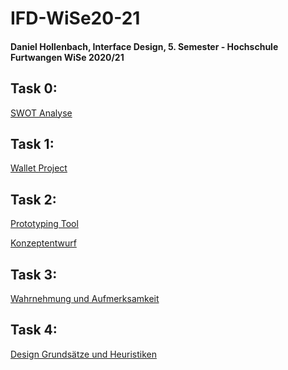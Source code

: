 # IFD-WiSe20-21
<h4>Daniel Hollenbach, Interface Design, 5. Semester - Hochschule Furtwangen WiSe 2020/21</h4>

<h2>Task 0:</h2> 
<a href="https://github.com/Danielh96/IFD-WiSe20-21/blob/main/Aufgabe%200/SWOT%20Daniel%20Hollenbach.pdf">SWOT Analyse</a>

<h2>Task 1:</h2> 
<a href="https://github.com/Danielh96/IFD-WiSe20-21/raw/main/Aufgabe%201/Wallet%20Project.pdf">Wallet Project</a>

<h2>Task 2:</h2> 
<a href="https://github.com/Danielh96/IFD-WiSe20-21/blob/main/2.%20Aufgabe/2-1.md">Prototyping Tool</a>

<a href="https://github.com/Danielh96/IFD-WiSe20-21/raw/main/2.2/Konzeptentwurf.pdf">Konzeptentwurf</a>

<h2>Task 3:</h2>
<a href="https://www.figma.com/proto/NlD4Znjb7mbpTYA64sPL9a/HFU-Intranet?node-id=0%3A1">Wahrnehmung und Aufmerksamkeit</a>

<h2>Task 4:</h2>
<a href="https://github.com/Danielh96/IFD-WiSe20-21/blob/main/Aufgabe%204/Flowchart_VUI.png">Design Grundsätze und Heuristiken</a>

